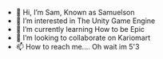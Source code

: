- 👋 Hi, I’m Sam, Known as Samuelson
- 👀 I’m interested in The Unity Game Engine
- 🌱 I’m currently learning How to be Epic
- 💞️ I’m looking to collaborate on Kariomart
- 📫 How to reach me.... Oh wait im 5'3
